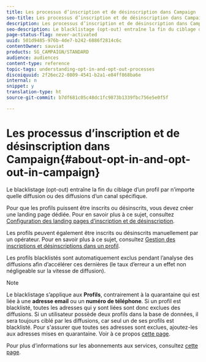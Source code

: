 ```yaml
---
title: Les processus d’inscription et de désinscription dans Campaign
seo-title: Les processus d’inscription et de désinscription dans Campaign
description: Les processus d’inscription et de désinscription dans Campaign
seo-description: Le blacklistage (opt-out) entraîne la fin du ciblage d’un profil par n’importe quelle diffusion ou des diffusions d’un canal spécifique.
page-status-flag: never-activated
uuid: 501d9485-976b-4de7-b242-6886f2814c6c
contentOwner: sauviat
products: SG_CAMPAIGN/STANDARD
audience: audiences
content-type: reference
topic-tags: understanding-opt-in-and-opt-out-processes
discoiquuid: 2f26ec22-0809-4541-b2a1-e84ff868ba6e
internal: n
snippet: y
translation-type: ht
source-git-commit: b7df681c05c48dc1fc9873b1339fbc756e5e0f5f

---
```



# Les processus d’inscription et de désinscription dans Campaign{#about-opt-in-and-opt-out-in-campaign}

Le blacklistage (opt-out) entraîne la fin du ciblage d’un profil par n’importe quelle diffusion ou des diffusions d’un canal spécifique.

Pour que les profils puissent être inscrits ou désinscrits, vous devez créer une landing page dédiée. Pour en savoir plus à ce sujet, consultez [Configuration des landing pages d’inscription et de désinscription](../../audiences/using/managing-opt-in-and-opt-out-in-campaign.md#setting-up-opt-in-and-opt-out-landing-pages).

Les profils peuvent également être inscrits ou désinscrits manuellement par un opérateur. Pour en savoir plus à ce sujet, consultez [Gestion des inscriptions et désinscriptions dans un profil](../../audiences/using/managing-opt-in-and-opt-out-in-campaign.md#managing-opt-in-and-opt-out-from-a-profile).

Les profils blacklistés sont automatiquement exclus pendant l’analyse des diffusions afin d’accélérer ces dernières (le taux d’erreur a un effet non négligeable sur la vitesse de diffusion).

>[!NOTE]
>
>Le blacklistage s’applique aux **Profils**, contrairement à la quarantaine qui est liée à une **adresse email** ou un **numéro de téléphone**. Si un profil est blacklisté, toutes les adresses qui y sont liées sont donc exclues des diffusions. Si un utilisateur possède deux profils dans la base de données, il sera toujours ciblé par les diffusions, car seul un de ses profils est blacklisté. Pour s'assurer que toutes ses adresses sont exclues, ajoutez-les aux adresses mises en quarantaine. Voir à ce propos [cette page](../../sending/using/understanding-quarantine-management.md#identifying-quarantined-addresses-for-the-entire-platform).

Pour plus d’informations sur les abonnements aux services, consultez [cette page](../../audiences/using/about-subscriptions.md).
